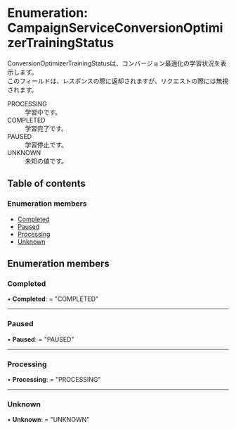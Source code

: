 # Enumeration: CampaignServiceConversionOptimizerTrainingStatus


<div lang=\"ja\"> ConversionOptimizerTrainingStatusは、コンバージョン最適化の学習状況を表示します。<br> このフィールドは、レスポンスの際に返却されますが、リクエストの際には無視されます。 </div>  <dl class=term>   <dt class=\"term__item\">PROCESSING</dt>   <dd class=\"term__desc\"><span lang=\"ja\">学習中です。</span></dd>   <dt class=\"term__item\">COMPLETED</dt>   <dd class=\"term__desc\"><span lang=\"ja\">学習完了です。</span></dd>   <dt class=\"term__item\">PAUSED</dt>   <dd class=\"term__desc\"><span lang=\"ja\">学習停止です。</span></dd>   <dt class=\"term__item\">UNKNOWN</dt>   <dd class=\"term__desc\"><span lang=\"ja\">未知の値です。</span></dd> </dl>

## Table of contents

### Enumeration members

- [Completed](campaignserviceconversionoptimizertrainingstatus.md#completed)
- [Paused](campaignserviceconversionoptimizertrainingstatus.md#paused)
- [Processing](campaignserviceconversionoptimizertrainingstatus.md#processing)
- [Unknown](campaignserviceconversionoptimizertrainingstatus.md#unknown)

## Enumeration members

### Completed

• **Completed**: = "COMPLETED"

___

### Paused

• **Paused**: = "PAUSED"

___

### Processing

• **Processing**: = "PROCESSING"

___

### Unknown

• **Unknown**: = "UNKNOWN"
